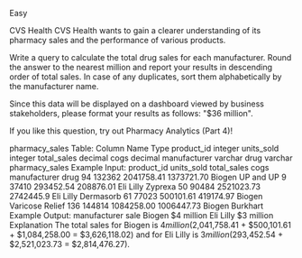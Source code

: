 Easy

CVS Health
CVS Health wants to gain a clearer understanding of its pharmacy sales and the performance of various products.

Write a query to calculate the total drug sales for each manufacturer. Round the answer to the nearest million and report your results in descending order of total sales. In case of any duplicates, sort them alphabetically by the manufacturer name.

Since this data will be displayed on a dashboard viewed by business stakeholders, please format your results as follows: "$36 million".

If you like this question, try out Pharmacy Analytics (Part 4)!

pharmacy_sales Table:
Column Name	Type
product_id	integer
units_sold	integer
total_sales	decimal
cogs	decimal
manufacturer	varchar
drug	varchar
pharmacy_sales Example Input:
product_id	units_sold	total_sales	cogs	manufacturer	drug
94	132362	2041758.41	1373721.70	Biogen	UP and UP
9	37410	293452.54	208876.01	Eli Lilly	Zyprexa
50	90484	2521023.73	2742445.9	Eli Lilly	Dermasorb
61	77023	500101.61	419174.97	Biogen	Varicose Relief
136	144814	1084258.00	1006447.73	Biogen	Burkhart
Example Output:
manufacturer	sale
Biogen	$4 million
Eli Lilly	$3 million
Explanation
The total sales for Biogen is $4 million ($2,041,758.41 + $500,101.61 + $1,084,258.00 = $3,626,118.02) and for Eli Lilly is $3 million ($293,452.54 + $2,521,023.73 = $2,814,476.27).

